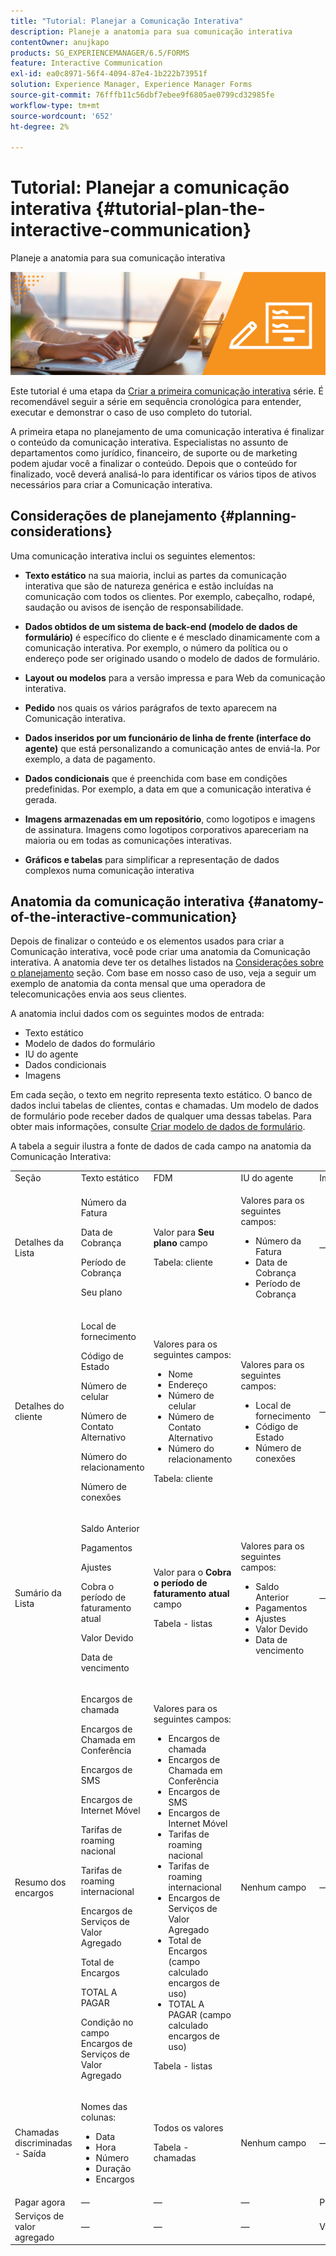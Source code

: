 ```yaml
---
title: "Tutorial: Planejar a Comunicação Interativa"
description: Planeje a anatomia para sua comunicação interativa
contentOwner: anujkapo
products: SG_EXPERIENCEMANAGER/6.5/FORMS
feature: Interactive Communication
exl-id: ea0c8971-56f4-4094-87e4-1b222b73951f
solution: Experience Manager, Experience Manager Forms
source-git-commit: 76fffb11c56dbf7ebee9f6805ae0799cd32985fe
workflow-type: tm+mt
source-wordcount: '652'
ht-degree: 2%

---
```


# Tutorial: Planejar a comunicação interativa {#tutorial-plan-the-interactive-communication}

Planeje a anatomia para sua comunicação interativa

![02-criar-formulário-adaptável-imagem-principal](assets/02-create-adaptive-form-main-image.png)

Este tutorial é uma etapa da [Criar a primeira comunicação interativa](/help/forms/using/create-your-first-interactive-communication.md) série. É recomendável seguir a série em sequência cronológica para entender, executar e demonstrar o caso de uso completo do tutorial.

A primeira etapa no planejamento de uma comunicação interativa é finalizar o conteúdo da comunicação interativa. Especialistas no assunto de departamentos como jurídico, financeiro, de suporte ou de marketing podem ajudar você a finalizar o conteúdo. Depois que o conteúdo for finalizado, você deverá analisá-lo para identificar os vários tipos de ativos necessários para criar a Comunicação interativa.

## Considerações de planejamento {#planning-considerations}

Uma comunicação interativa inclui os seguintes elementos:

* **Texto estático** na sua maioria, inclui as partes da comunicação interativa que são de natureza genérica e estão incluídas na comunicação com todos os clientes. Por exemplo, cabeçalho, rodapé, saudação ou avisos de isenção de responsabilidade.
* **Dados obtidos de um sistema de back-end (modelo de dados de formulário)** é específico do cliente e é mesclado dinamicamente com a comunicação interativa. Por exemplo, o número da política ou o endereço pode ser originado usando o modelo de dados de formulário.
* **Layout ou modelos** para a versão impressa e para Web da comunicação interativa.
* **Pedido** nos quais os vários parágrafos de texto aparecem na Comunicação interativa.
* **Dados inseridos por um funcionário de linha de frente (interface do agente)** que está personalizando a comunicação antes de enviá-la. Por exemplo, a data de pagamento.

* **Dados condicionais** que é preenchida com base em condições predefinidas. Por exemplo, a data em que a comunicação interativa é gerada.
* **Imagens armazenadas em um repositório**, como logotipos e imagens de assinatura. Imagens como logotipos corporativos apareceriam na maioria ou em todas as comunicações interativas.
* **Gráficos e tabelas** para simplificar a representação de dados complexos numa comunicação interativa

## Anatomia da comunicação interativa {#anatomy-of-the-interactive-communication}

Depois de finalizar o conteúdo e os elementos usados para criar a Comunicação interativa, você pode criar uma anatomia da Comunicação interativa. A anatomia deve ter os detalhes listados na [Considerações sobre o planejamento](/help/forms/using/planning-interactive-communications.md#planning-considerations) seção. Com base em nosso caso de uso, veja a seguir um exemplo de anatomia da conta mensal que uma operadora de telecomunicações envia aos seus clientes.

A anatomia inclui dados com os seguintes modos de entrada:

* Texto estático
* Modelo de dados do formulário
* IU do agente
* Dados condicionais
* Imagens

Em cada seção, o texto em negrito representa texto estático. O banco de dados inclui tabelas de clientes, contas e chamadas. Um modelo de dados de formulário pode receber dados de qualquer uma dessas tabelas. Para obter mais informações, consulte [Criar modelo de dados de formulário](/help/forms/using/create-form-data-model0.md).

A tabela a seguir ilustra a fonte de dados de cada campo na anatomia da Comunicação Interativa:

<table>
 <tbody>
  <tr>
   <td>Seção</td>
   <td>Texto estático</td>
   <td>FDM </td>
   <td>IU do agente</td>
   <td>Imagens</td>
  </tr>
  <tr>
   <td>Detalhes da Lista</td>
   <td><p>Número da Fatura</p> <p>Data de Cobrança</p> <p>Período de Cobrança</p> <p>Seu plano</p> </td>
   <td><p>Valor para <strong>Seu plano </strong>campo</p> <p>Tabela: cliente</p> </td>
   <td><p>Valores para os seguintes campos:</p>
    <ul>
     <li>Número da Fatura</li>
     <li>Data de Cobrança</li>
     <li>Período de Cobrança</li>
    </ul> <p> </p> </td>
   <td>—</td>
  </tr>
  <tr>
   <td>Detalhes do cliente</td>
   <td><p>Local de fornecimento</p> <p>Código de Estado</p> <p>Número de celular</p> <p>Número de Contato Alternativo</p> <p>Número do relacionamento</p> <p>Número de conexões</p> </td>
   <td><p>Valores para os seguintes campos:</p>
    <ul>
     <li>Nome</li>
     <li>Endereço</li>
     <li>Número de celular</li>
     <li>Número de Contato Alternativo</li>
     <li>Número do relacionamento</li>
    </ul> <p>Tabela: cliente</p> </td>
   <td><p>Valores para os seguintes campos:</p>
    <ul>
     <li>Local de fornecimento</li>
     <li>Código de Estado</li>
     <li>Número de conexões</li>
    </ul> </td>
   <td>—</td>
  </tr>
  <tr>
   <td>Sumário da Lista</td>
   <td><p>Saldo Anterior</p> <p>Pagamentos</p> <p>Ajustes</p> <p>Cobra o período de faturamento atual</p> <p>Valor Devido</p> <p>Data de vencimento</p> </td>
   <td><p>Valor para o <strong>Cobra o período de faturamento atual </strong> campo</p> <p>Tabela - listas</p> </td>
   <td><p>Valores para os seguintes campos:</p>
    <ul>
     <li>Saldo Anterior</li>
     <li>Pagamentos</li>
     <li>Ajustes</li>
     <li>Valor Devido</li>
     <li>Data de vencimento</li>
    </ul> </td>
   <td>—</td>
  </tr>
  <tr>
   <td>Resumo dos encargos</td>
   <td><p>Encargos de chamada</p> <p>Encargos de Chamada em Conferência</p> <p>Encargos de SMS </p> <p>Encargos de Internet Móvel</p> <p>Tarifas de roaming nacional</p> <p>Tarifas de roaming internacional</p> <p>Encargos de Serviços de Valor Agregado</p> <p>Total de Encargos</p> <p>TOTAL A PAGAR</p> <p>Condição no campo Encargos de Serviços de Valor Agregado</p> </td>
   <td><p>Valores para os seguintes campos:</p>
    <ul>
     <li>Encargos de chamada</li>
     <li>Encargos de Chamada em Conferência</li>
     <li>Encargos de SMS </li>
     <li>Encargos de Internet Móvel</li>
     <li>Tarifas de roaming nacional</li>
     <li>Tarifas de roaming internacional</li>
     <li>Encargos de Serviços de Valor Agregado</li>
     <li>Total de Encargos (campo calculado encargos de uso)</li>
     <li>TOTAL A PAGAR (campo calculado encargos de uso)</li>
    </ul> <p>Tabela - listas</p> </td>
   <td>Nenhum campo</td>
   <td>—</td>
  </tr>
  <tr>
   <td>Chamadas discriminadas - Saída</td>
   <td><p>Nomes das colunas:</p>
    <ul>
     <li>Data</li>
     <li>Hora</li>
     <li>Número</li>
     <li>Duração</li>
     <li>Encargos</li>
    </ul> </td>
   <td><p>Todos os valores</p> <p>Tabela - chamadas</p> </td>
   <td>Nenhum campo</td>
   <td>—</td>
  </tr>
  <tr>
   <td>Pagar agora</td>
   <td>—</td>
   <td>—</td>
   <td>—</td>
   <td>PayNow</td>
  </tr>
  <tr>
   <td>Serviços de valor agregado</td>
   <td>—</td>
   <td>—</td>
   <td>—</td>
   <td>ValueAddedServices</td>
  </tr>
 </tbody>
</table>
